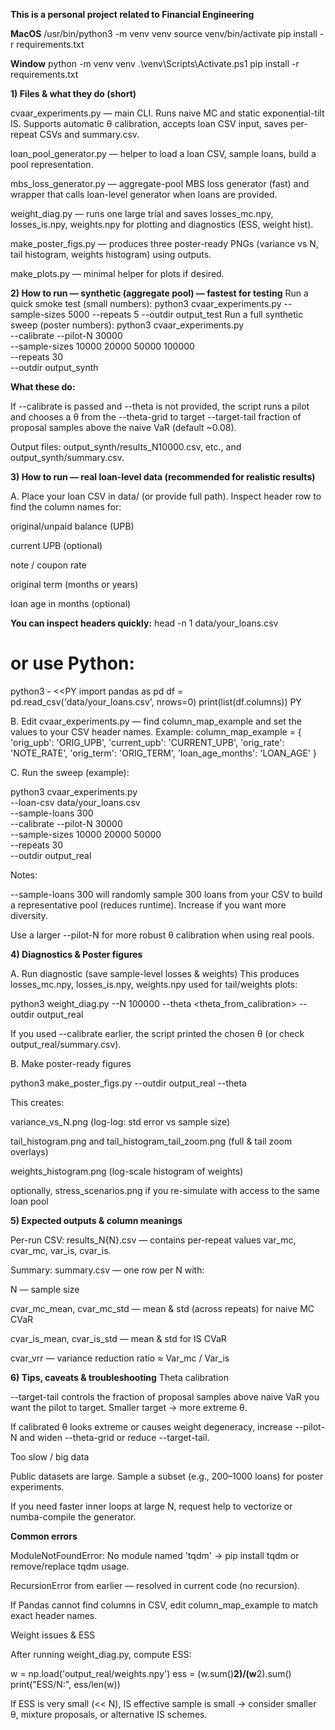 **This is a personal project related to Financial Engineering**

**MacOS**
/usr/bin/python3 -m venv venv
source venv/bin/activate
pip install -r requirements.txt

**Window**
python -m venv venv
.\venv\Scripts\Activate.ps1
pip install -r requirements.txt

**1) Files & what they do (short)**

cvaar_experiments.py — main CLI. Runs naive MC and static exponential-tilt IS. Supports automatic θ calibration, accepts loan CSV input, saves per-repeat CSVs and summary.csv.

loan_pool_generator.py — helper to load a loan CSV, sample loans, build a pool representation.

mbs_loss_generator.py — aggregate-pool MBS loss generator (fast) and wrapper that calls loan-level generator when loans are provided.

weight_diag.py — runs one large trial and saves losses_mc.npy, losses_is.npy, weights.npy for plotting and diagnostics (ESS, weight hist).

make_poster_figs.py — produces three poster-ready PNGs (variance vs N, tail histogram, weights histogram) using outputs.

make_plots.py — minimal helper for plots if desired.

**2) How to run — synthetic (aggregate pool) — fastest for testing**
Run a quick smoke test (small numbers):
python3 cvaar_experiments.py --sample-sizes 5000 --repeats 5 --outdir output_test
Run a full synthetic sweep (poster numbers):
python3 cvaar_experiments.py \
  --calibrate --pilot-N 30000 \
  --sample-sizes 10000 20000 50000 100000 \
  --repeats 30 \
  --outdir output_synth

**What these do:**

If --calibrate is passed and --theta is not provided, the script runs a pilot and chooses a θ from the --theta-grid to target --target-tail fraction of proposal samples above the naive VaR (default ~0.08).

Output files: output_synth/results_N10000.csv, etc., and output_synth/summary.csv.


**3) How to run — real loan-level data (recommended for realistic results)**

A. Place your loan CSV in data/ (or provide full path). Inspect header row to find the column names for:

original/unpaid balance (UPB)

current UPB (optional)

note / coupon rate

original term (months or years)

loan age in months (optional)

**You can inspect headers quickly:**
head -n 1 data/your_loans.csv
# or use Python:
python3 - <<PY
import pandas as pd
df = pd.read_csv('data/your_loans.csv', nrows=0)
print(list(df.columns))
PY

B. Edit cvaar_experiments.py — find column_map_example and set the values to your CSV header names. Example:
column_map_example = {
  'orig_upb': 'ORIG_UPB',
  'current_upb': 'CURRENT_UPB',
  'orig_rate': 'NOTE_RATE',
  'orig_term': 'ORIG_TERM',
  'loan_age_months': 'LOAN_AGE'
}


C. Run the sweep (example):

python3 cvaar_experiments.py \
  --loan-csv data/your_loans.csv \
  --sample-loans 300 \
  --calibrate --pilot-N 30000 \
  --sample-sizes 10000 20000 50000 \
  --repeats 30 \
  --outdir output_real

Notes:

--sample-loans 300 will randomly sample 300 loans from your CSV to build a representative pool (reduces runtime). Increase if you want more diversity.

Use a larger --pilot-N for more robust θ calibration when using real pools.

**4) Diagnostics & Poster figures**

A. Run diagnostic (save sample-level losses & weights)
This produces losses_mc.npy, losses_is.npy, weights.npy used for tail/weights plots:

python3 weight_diag.py --N 100000 --theta <theta_from_calibration> --outdir output_real


If you used --calibrate earlier, the script printed the chosen θ (or check output_real/summary.csv).

B. Make poster-ready figures

python3 make_poster_figs.py --outdir output_real --theta <theta>


This creates:

variance_vs_N.png (log-log: std error vs sample size)

tail_histogram.png and tail_histogram_tail_zoom.png (full & tail zoom overlays)

weights_histogram.png (log-scale histogram of weights)

optionally, stress_scenarios.png if you re-simulate with access to the same loan pool

**5) Expected outputs & column meanings**

Per-run CSV: results_N{N}.csv — contains per-repeat values var_mc, cvar_mc, var_is, cvar_is.

Summary: summary.csv — one row per N with:

N — sample size

cvar_mc_mean, cvar_mc_std — mean & std (across repeats) for naive MC CVaR

cvar_is_mean, cvar_is_std — mean & std for IS CVaR

cvar_vrr — variance reduction ratio ≈ Var_mc / Var_is

**6) Tips, caveats & troubleshooting**
Theta calibration

--target-tail controls the fraction of proposal samples above naive VaR you want the pilot to target. Smaller target → more extreme θ.

If calibrated θ looks extreme or causes weight degeneracy, increase --pilot-N and widen --theta-grid or reduce --target-tail.

Too slow / big data

Public datasets are large. Sample a subset (e.g., 200–1000 loans) for poster experiments.

If you need faster inner loops at large N, request help to vectorize or numba-compile the generator.

**Common errors**

ModuleNotFoundError: No module named 'tqdm' → pip install tqdm or remove/replace tqdm usage.

RecursionError from earlier — resolved in current code (no recursion).

If Pandas cannot find columns in CSV, edit column_map_example to match exact header names.

Weight issues & ESS

After running weight_diag.py, compute ESS:

w = np.load('output_real/weights.npy')
ess = (w.sum()**2)/(w**2).sum()
print("ESS/N:", ess/len(w))


If ESS is very small (<< N), IS effective sample is small → consider smaller θ, mixture proposals, or alternative IS schemes.